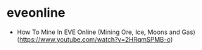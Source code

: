 # eveonline

* How To Mine In EVE Online (Mining Ore, Ice, Moons and Gas)(https://www.youtube.com/watch?v=2HRqmSPMB-o)
